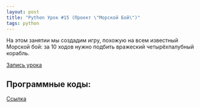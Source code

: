 ```yaml
---
layout: post
title: "Python Урок #15 (Проект \"Морской Бой\")"
tags: python
---
```


На этом занятии мы создадим игру, похожую на всем известный Морской бой: 
за 10 ходов нужно подбить вражеский четырёхпалубный корабль.

[Запись урока](https://us02web.zoom.us/rec/share/UCsDtDMJmlNFIJ00Ty9PN_-D9hM8io_Plb-OphC1WzszMtO38lcetqoPkziaP4k8.GvPEwb3_l9RpNidJ?startTime=1610793186000)

## Программные коды:
[Cсылка](https://repl.it/@JuniorCodeKryla/SeaBattleDeluxe#main.py)